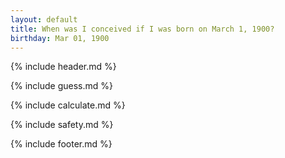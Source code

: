 ```yaml
---
layout: default
title: When was I conceived if I was born on March 1, 1900?
birthday: Mar 01, 1900
---
```


{% include header.md %}

{% include guess.md %}

{% include calculate.md %}

{% include safety.md %}

{% include footer.md %}



